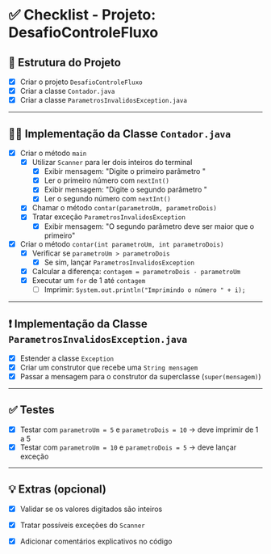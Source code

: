 # ✅ Checklist - Projeto: DesafioControleFluxo

## 📁 Estrutura do Projeto
- [x] Criar o projeto `DesafioControleFluxo`
- [x] Criar a classe `Contador.java`
- [x] Criar a classe `ParametrosInvalidosException.java`

---

## 👨‍💻 Implementação da Classe `Contador.java`
- [x] Criar o método `main`
    - [x] Utilizar `Scanner` para ler dois inteiros do terminal
        - [x] Exibir mensagem: "Digite o primeiro parâmetro "
        - [x] Ler o primeiro número com `nextInt()`
        - [x] Exibir mensagem: "Digite o segundo parâmetro "
        - [x] Ler o segundo número com `nextInt()`
    - [x] Chamar o método `contar(parametroUm, parametroDois)`
    - [x] Tratar exceção `ParametrosInvalidosException`
        - [x] Exibir mensagem: "O segundo parâmetro deve ser maior que o primeiro"

- [x] Criar o método `contar(int parametroUm, int parametroDois)`
    - [x] Verificar se `parametroUm > parametroDois`
        - [x] Se sim, lançar `ParametrosInvalidosException`
    - [x] Calcular a diferença: `contagem = parametroDois - parametroUm`
    - [x] Executar um `for` de 1 até `contagem`
        - [ ] Imprimir: `System.out.println("Imprimindo o número " + i);`

---

## ❗ Implementação da Classe `ParametrosInvalidosException.java`
- [x] Estender a classe `Exception`
- [x] Criar um construtor que recebe uma `String mensagem`
- [x] Passar a mensagem para o construtor da superclasse (`super(mensagem)`)

---

## ✅ Testes
- [x] Testar com `parametroUm = 5` e `parametroDois = 10` → deve imprimir de 1 a 5
- [x] Testar com `parametroUm = 10` e `parametroDois = 5` → deve lançar exceção

---

## 💡 Extras (opcional)
- [x] Validar se os valores digitados são inteiros
- [x] Tratar possíveis exceções do `Scanner`
- [x] Adicionar comentários explicativos no código

